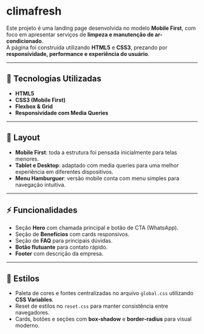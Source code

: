 # climafresh

Este projeto é uma landing page desenvolvida no modelo **Mobile First**, com foco em apresentar serviços de **limpeza e manutenção de ar-condicionado**.  
A página foi construída utilizando **HTML5** e **CSS3**, prezando por **responsividade, performance e experiência do usuário**.

---

## 🚀 Tecnologias Utilizadas
- **HTML5**
- **CSS3 (Mobile First)**
- **Flexbox & Grid**
- **Responsividade com Media Queries**

---

## 📱 Layout
- **Mobile First**: toda a estrutura foi pensada inicialmente para telas menores.
- **Tablet e Desktop**: adaptado com media queries para uma melhor experiência em diferentes dispositivos.
- **Menu Hamburguer**: versão mobile conta com menu simples para navegação intuitiva.

---

## ⚡ Funcionalidades
- Seção **Hero** com chamada principal e botão de CTA (WhatsApp).
- Seção de **Benefícios** com cards responsivos.
- Seção de **FAQ** para principais dúvidas.
- **Botão flutuante** para contato rápido.
- **Footer** com descrição da empresa.

---

## 🎨 Estilos
- Paleta de cores e fontes centralizadas no arquivo `global.css` utilizando **CSS Variables**.
- Reset de estilos no `reset.css` para manter consistência entre navegadores.
- Cards, botões e seções com **box-shadow** e **border-radius** para visual moderno.